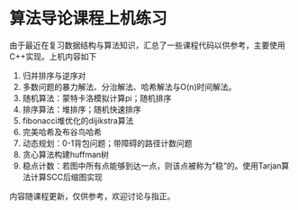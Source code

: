 # 算法导论课程上机练习

由于最近在复习数据结构与算法知识，汇总了一些课程代码以供参考，主要使用C++实现。上机内容如下

1. 归并排序与逆序对
2. 多数问题的暴力解法、分治解法、哈希解法与O(n)时间解法。
3. 随机算法：蒙特卡洛模拟计算pi；随机排序
4. 排序算法：堆排序；随机快速排序
5. fibonacci堆优化的dijikstra算法
6. 完美哈希及布谷鸟哈希
7. 动态规划：0-1背包问题；带障碍的路径计数问题
8. 贪心算法构建huffman树
9. 稳点计数：若图中所有点能够到达一点，则该点被称为”稳“的。使用Tarjan算法计算SCC后缩图实现

内容随课程更新，仅供参考，欢迎讨论与指正。
